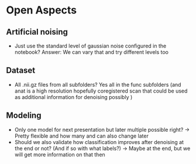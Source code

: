 # Open Aspects

## Artificial noising
- Just use the standard level of gaussian noise configured in the notebook? Answer: We can vary that and try different levels too

## Dataset
- All .nii.gz files from all subfolders? Yes all in the func subfolders (and anat is a high resolution hopefully coregistered scan that could be used as additional information for denoising possibly )

## Modeling
- Only one model for next presentation but later multiple possible right? -> Pretty flexible and how many and can also change later
- Should we also validate how classification improves after denoising at the end or not? (And if so with what labels?) -> Maybe at the end, but we will get more information on that then
